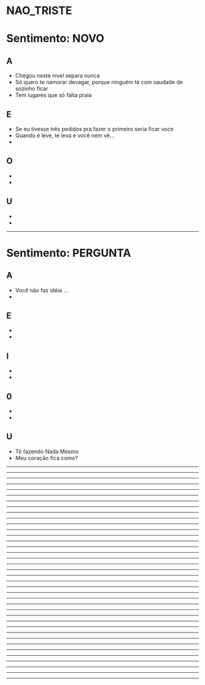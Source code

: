 # NAO_TRISTE

# Sentimento: NOVO

## A
* Chegou neste nível separa nunca
* Só quero te namorar devagar, porque ninguém tá com saudade de sozinho ficar
* Tem lugares que só falta praia

## E
* Se eu tivesse três pedidos pra fazer o primeiro seria ficar voce
* Quando é leve, te leva e você nem vê...
*

## O
*
*

## U
*
*

---

# Sentimento: PERGUNTA

## A
* Você não faz idéia ...
*

## E
*
*

## I
*
*

## 0
*
*

## U
* Tô fazendo Nada Mesmo
* Meu coração fica como?

---


---

---


---

---


---

---


---

---


---

---


---

---


---

---


---

---


---

---


---

---


---

---


---

---


---

---


---

---


---

---


---

---


---

---


---

---


---